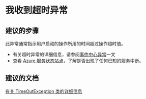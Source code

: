 <properties 
    pageTitle="I am receiving a timeout exception" 
    description="我收到超时异常" 
    service="microsoft.eventhub"
    resource="namespaces"
    authors="jtaubensee"
    displayOrder="1"
    selfHelpType="resource"
    supportTopicIds=""
    resourceTags="" 
    productPesIds=""
    cloudEnvironments="public,BlackForest,Fairfax" 
/>


# <a name="i-am-receiving-a-timeout-exception"></a>我收到超时异常

## <a name="recommended-steps"></a>**建议的步骤**
此异常通常指示用户启动的操作所用的时间超过操作超时值。 
* 有关超时异常的详细信息，请参阅[事件中心异常](https://azure.microsoft.com/documentation/articles/event-hubs-messaging-exceptions/#timeoutexception)一文
* 查看 [Azure 服务状态站点](https://azure.microsoft.com/status/)，了解是否出现了任何已知的服务中断。

## <a name="recommended-documents"></a>**建议的文档**
[有关 TimeOutException 类的详细信息](https://msdn.microsoft.com/library/system.timeoutexception.aspx)<br>


<!--HONumber=Nov16_HO5-->


